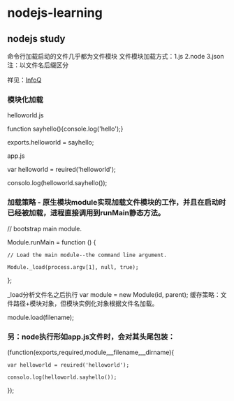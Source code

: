 # nodejs-learning

## nodejs study
命令行加载启动的文件几乎都为文件模块
文件模块加载方式：1.js 2.node 3.json  注：以文件名后缀区分

祥见：[InfoQ](http://www.infoq.com/cn/articles/nodejs-module-mechanism)

### 模块化加载

helloworld.js

function sayhello(){console.log('hello');}

exports.helloworld = sayhello;


app.js

var helloworld = reuired('helloworld');

consolo.log(helloworld.sayhello());

### 加载策略 - 原生模块module实现加载文件模块的工作，并且在启动时已经被加载，进程直接调用到runMain静态方法。

// bootstrap main module.

Module.runMain = function () {

    // Load the main module--the command line argument.
    
    Module._load(process.argv[1], null, true);
    
};

_load分析文件名之后执行
var module = new Module(id, parent);
缓存策略：文件路径+模块对象，但模块实例化对象根据文件名加载。

module.load(filename);

### 另：node执行形如app.js文件时，会对其头尾包装：
(function(exports,required,module,__filename,__dirname){

	var helloworld = reuired('helloworld');
	
	consolo.log(helloworld.sayhello());
	
});
